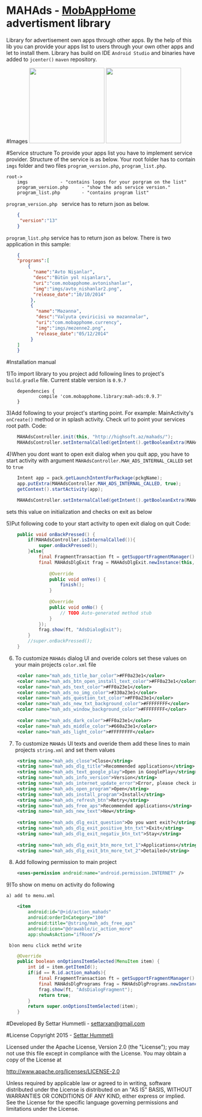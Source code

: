 # MAHAds - <a href="https://play.google.com/store/apps/developer?id=MobAppHome">MobAppHome</a>  advertisment library 

Library for advertisement own apps through other apps.
By the help of this lib you can provide your apps list to users through your own other apps and let to install them. Library has build on IDE `Android Studio` and binaries have added to `jcenter()`  `maven` repository.

#Images
<img src="https://github.com/settarxan/MAHAds/blob/master/imgs/exit_dlg.png" width="200px"/>
<img src="https://github.com/settarxan/MAHAds/blob/master/imgs/programs_dlg.png" width="200px"/>

#Service structure
To provide your apps list you have to implement service provider. Structure of the service is as below. Your root folder has to contain `imgs` folder and two files `program_version.php`, `program_list.php`.

``` 
root->
    imgs			- "contains logos for your porgram on the list"
    program_version.php 	- "show the ads service version."
    program_list.php 		- "contains program list"
```
 
 `program_version.php ` service has to return json as below. 

```json
	{
	 "version":"13"
	}
```

 `program_list.php` service has to return json as below. There is two  application in this sample:
  
```json
	{
	"programs":[ 
		{
		  "name":"Avto Nişanlar", 
		  "desc":"Bütün yol nişanları", 
		  "uri":"com.mobapphome.avtonishanlar",  
		  "img":"imgs/avto_nishanlar2.png", 
		  "release_date":"10/10/2014"
		 },
		 {
		   "name":"Məzənnə", 
		   "desc":"Valyuta çeviricisi və məzənnələr", 
		   "uri":"com.mobapphome.currency",  
		   "img":"imgs/mezenne2.png", 
		   "release_date":"05/12/2014"
		 }
	]
	}
```

  
#Installation manual

1)To import library to you project add following lines to project's `build.gradle` file. Current stable version is `0.9.7`

```
	dependencies {
    		compile 'com.mobapphome.library:mah-ads:0.9.7'
	}
```

3)Add following to your project's starting point. For example: MainActivity's `onCreate()` method or in splash activity. Check url to point your services root path.
Code: 
```java
	MAHAdsController.init(this, "http://highsoft.az/mahads/");
	MAHAdsController.setInternalCalled(getIntent().getBooleanExtra(MAHAdsController.MAH_ADS_INTERNAL_CALLED, false));
```


4)When you dont want to open exit dialog when you quit app, you have to start activity with argument `MAHAdsController.MAH_ADS_INTERNAL_CALLED` set to `true`
```java
	Intent app = pack.getLaunchIntentForPackage(pckgName);
	app.putExtra(MAHAdsController.MAH_ADS_INTERNAL_CALLED, true);
	getContext().startActivity(app);						
```

```java
	MAHAdsController.setInternalCalled(getIntent().getBooleanExtra(MAHAdsController.MAH_ADS_INTERNAL_CALLED, false));
```
sets this value on initialization and checks on exit as below

5)Put following code to your start activity to open exit dialog on quit
Code:	
```java
	public void onBackPressed() {
		if(MAHAdsController.isInternalCalled()){
			super.onBackPressed();
		}else{
			final FragmentTransaction ft = getSupportFragmentManager().beginTransaction(); //get the fragment
			final MAHAdsDlgExit frag = MAHAdsDlgExit.newInstance(this, new ExitListiner() {
			
				@Override
				public void onYes() {
					finish();	
				}
			
				@Override
				public void onNo() {
					// TODO Auto-generated method stub
				}
			});
			frag.show(ft, "AdsDialogExit");		
		}	
		//super.onBackPressed();
	}
```

6) To customize `MAHAds` dialog UI and overide colors set these values on your main projects `color.xml` file
```xml
	<color name="mah_ads_title_bar_color">#FF0a23e1</color>						
	<color name="mah_ads_btn_open_install_text_color">#FF0a23e1</color>						
	<color name="mah_ads_text_color">#FF0a23e1</color>						
	<color name="mah_ads_no_img_color">#330a23e1</color>						
	<color name="mah_ads_question_txt_color">#FF0a23e1</color>	
	<color name="mah_ads_new_txt_background_color">#FFFFFFFF</color>						
	<color name="mah_ads_window_background_color">#FFFFFFFF</color>						
								
	<color name="mah_ads_dark_color">#FF0a23e1</color>						
	<color name="mah_ads_middle_color">#660a23e1</color>						
	<color name="mah_ads_light_color">#FFFFFFFF</color>			
```

7) To customize `MAHAds` UI texts and overide them add these lines to main projects `string.xml` and set them values

```xml
	<string name="mah_ads_close">Close</string>
	<string name="mah_ads_dlg_title">Recommended applications</string>
	<string name="mah_ads_text_google_play">Open in GooglePlay</string>
	<string name="mah_ads_info_version">Version</string>
	<string name="mah_ads_internet_update_error">Error, please check internet connection or link</string>
	<string name="mah_ads_open_program">Open</string>
	<string name="mah_ads_install_program">Install</string>
	<string name="mah_ads_refresh_btn">Retry</string>
	<string name="mah_ads_free_aps">Recommended applications</string>
	<string name="mah_ads_new_text">New</string>
	
	<string name="mah_ads_dlg_exit_question">Do you want exit?</string>
	<string name="mah_ads_dlg_exit_positive_btn_txt">Exit</string>
	<string name="mah_ads_dlg_exit_negativ_btn_txt">Stay</string>
	
	<string name="mah_ads_dlg_exit_btn_more_txt_1">Applications</string>
	<string name="mah_ads_dlg_exit_btn_more_txt_2">Detailed</string>
```
    	
8) Add following permission to main project
```xml
	<uses-permission android:name="android.permission.INTERNET" />
```

9)To show on menu on activity do following

    a) add to menu.xml
```xml
	<item
        android:id="@+id/action_mahads"
        android:orderInCategory="100"
        android:title="@string/mah_ads_free_aps"
        android:icon="@drawable/ic_action_more"
        app:showAsAction="ifRoom"/> 
```
	
     b)on menu click methd write
```java
	@Override
	public boolean onOptionsItemSelected(MenuItem item) {
		int id = item.getItemId();
		if(id == R.id.action_mahads){
			final FragmentTransaction ft = getSupportFragmentManager().beginTransaction(); 
			final MAHAdsDlgPrograms frag = MAHAdsDlgPrograms.newInstance(this);
			frag.show(ft, "AdsDialogFragment");
			return true;			
		}
		return super.onOptionsItemSelected(item);
	}
```
	
#Developed By
Settar Hummetli - settarxan@gmail.com


#License
Copyright 2015  - <a href="https://www.linkedin.com/pub/settar-hummetli/41/a75/937">Settar Hummetli</a>   

Licensed under the Apache License, Version 2.0 (the "License");
you may not use this file except in compliance with the License.
You may obtain a copy of the License at

   http://www.apache.org/licenses/LICENSE-2.0

Unless required by applicable law or agreed to in writing, software
distributed under the License is distributed on an "AS IS" BASIS,
WITHOUT WARRANTIES OR CONDITIONS OF ANY KIND, either express or implied.
See the License for the specific language governing permissions and
limitations under the License.

